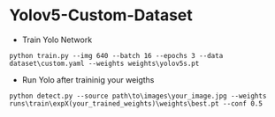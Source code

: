 # Yolov5-Custom-Dataset
* Train Yolo Network

```
python train.py --img 640 --batch 16 --epochs 3 --data dataset\custom.yaml --weights weights\yolov5s.pt  
```

* Run Yolo after traininig your weigths
```
python detect.py --source path\to\images\your_image.jpg --weights runs\train\expX(your_trained_weights)\weights\best.pt --conf 0.5 
```


